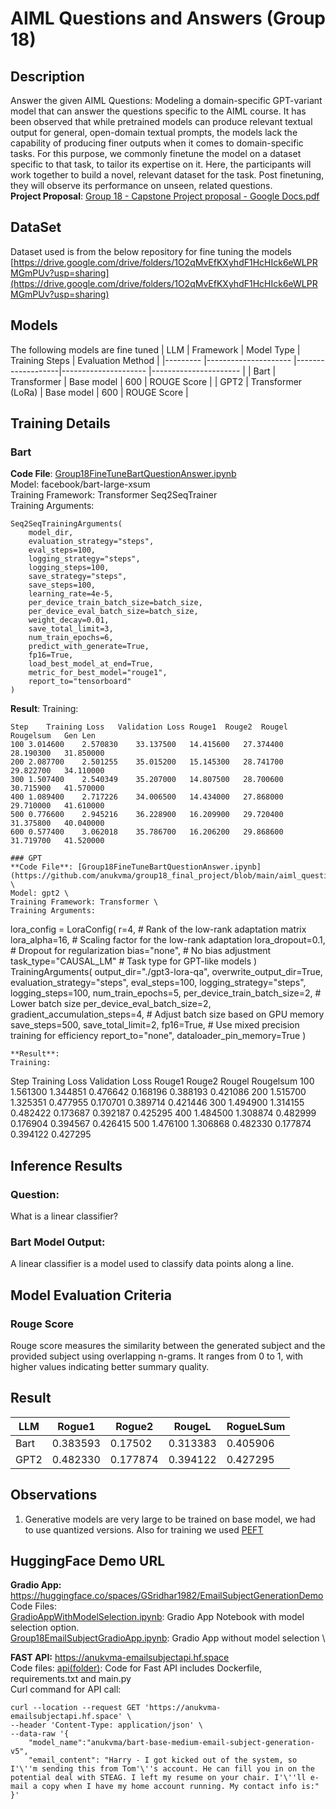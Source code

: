 # AIML Questions and Answers (Group 18)

## Description
Answer the given AIML Questions: Modeling a domain-specific GPT-variant model that can answer the questions specific to the AIML course. It has been observed that while pretrained models can produce relevant textual output for general, open-domain textual prompts, the models lack the capability of producing finer outputs when it comes to domain-specific tasks. For this purpose, we commonly finetune the model on a dataset specific to that task, to tailor its expertise on it. Here, the participants will work together to build a novel, relevant dataset for the task. Post finetuning, they will observe its performance on unseen, related questions. \
**Project Proposal**: [Group 18 - Capstone Project proposal - Google Docs.pdf](https://github.com/anukvma/group18_email_subject_generation/blob/main/Group%2018%20-%20Capstone%20Project%20proposal%20-%20Google%20Docs.pdf)

## DataSet
Dataset used is from the below repository for fine tuning the models
[https://drive.google.com/drive/folders/1O2qMvEfKXyhdF1HcHIck6eWLPRMGmPUv?usp=sharing](https://drive.google.com/drive/folders/1O2qMvEfKXyhdF1HcHIck6eWLPRMGmPUv?usp=sharing)

## Models
The following models are fine tuned 
| LLM     	| Framework             | Model Type        | Training Steps       	| Evaluation Method    	| 
|---------	|---------------------	|-------------------|---------------------	|----------------------	|
| Bart    	| Transformer           | Base model       	| 600                  	| ROUGE Score          	|
| GPT2    	| Transformer (LoRa)           | Base model       	| 600                  	| ROUGE Score          	|

## Training Details

### Bart
**Code File**: [Group18FineTuneBartQuestionAnswer.ipynb](https://github.com/anukvma/group18_final_project/blob/main/aiml_question_answers/Group18FineTuneBartQuestionAnswer.ipynb) \
Model: facebook/bart-large-xsum \
Training Framework: Transformer Seq2SeqTrainer \
Training Arguments: 
```
Seq2SeqTrainingArguments(
    model_dir,
    evaluation_strategy="steps",
    eval_steps=100,
    logging_strategy="steps",
    logging_steps=100,
    save_strategy="steps",
    save_steps=100,
    learning_rate=4e-5,
    per_device_train_batch_size=batch_size,
    per_device_eval_batch_size=batch_size,
    weight_decay=0.01,
    save_total_limit=3,
    num_train_epochs=6,
    predict_with_generate=True,
    fp16=True,
    load_best_model_at_end=True,
    metric_for_best_model="rouge1",
    report_to="tensorboard"
)
```
**Result**:
Training:
```
Step	Training Loss	Validation Loss	Rouge1	Rouge2	Rougel	Rougelsum	Gen Len
100	3.014600	2.570830	33.137500	14.415600	27.374400	28.190300	31.850000
200	2.087700	2.501255	35.015200	15.145300	28.741700	29.822700	34.110000
300	1.507400	2.540349	35.207000	14.807500	28.700600	30.715900	41.570000
400	1.089400	2.717226	34.006500	14.434000	27.868000	29.710000	41.610000
500	0.776600	2.945216	36.228900	16.209900	29.720400	31.375800	40.040000
600	0.577400	3.062018	35.786700	16.206200	29.868600	31.719700	41.520000

### GPT
**Code File**: [Group18FineTuneBartQuestionAnswer.ipynb](https://github.com/anukvma/group18_final_project/blob/main/aiml_question_answers/Group18FineTuneBartQuestionAnswer.ipynb) \
Model: gpt2 \
Training Framework: Transformer \
Training Arguments: 
```
lora_config = LoraConfig(
    r=4,  # Rank of the low-rank adaptation matrix
    lora_alpha=16,  # Scaling factor for the low-rank adaptation
    lora_dropout=0.1,  # Dropout for regularization
    bias="none",  # No bias adjustment
    task_type="CAUSAL_LM"  # Task type for GPT-like models
)
TrainingArguments(
    output_dir="./gpt3-lora-qa",
    overwrite_output_dir=True,
    evaluation_strategy="steps",
    eval_steps=100,
    logging_strategy="steps",
    logging_steps=100,
    num_train_epochs=5,
    per_device_train_batch_size=2,  # Lower batch size
    per_device_eval_batch_size=2,
    gradient_accumulation_steps=4,  # Adjust batch size based on GPU memory
    save_steps=500,
    save_total_limit=2,
    fp16=True,  # Use mixed precision training for efficiency
    report_to="none",
    dataloader_pin_memory=True
)
```
**Result**:
Training:
```
Step	Training Loss	Validation Loss	Rouge1	Rouge2	Rougel	Rougelsum
100	1.561300	1.344851	0.476642	0.168196	0.388193	0.421086
200	1.515700	1.325351	0.477955	0.170701	0.389714	0.421446
300	1.494900	1.314155	0.482422	0.173687	0.392187	0.425295
400	1.484500	1.308874	0.482999	0.176904	0.394567	0.426415
500	1.476100	1.306868	0.482330	0.177874	0.394122	0.427295

## Inference Results

### Question:
﻿What is a linear classifier? 

### Bart Model Output:
A linear classifier is a model used to classify data points along a line.


## Model Evaluation Criteria
### Rouge Score
Rouge score measures the similarity between the generated subject and the provided subject using overlapping n-grams. It ranges from 0 to 1, with higher values indicating better summary quality.
## Result
| LLM     	| Rogue1              	| Rogue2               	| RougeL              	| RogueLSum            	|
|---------	|---------------------	|----------------------	|---------------------	|----------------------	|
| Bart    	| 0.383593            	| 0.17502            	| 0.313383           	| 0.405906             	|
| GPT2    	| 0.482330            	| 0.177874           	| 0.394122          	| 0.427295             	|

## Observations
1. Generative models are very large to be trained on base model, we had to use quantized versions. Also for training we used [PEFT](https://huggingface.co/docs/peft/en/package_reference/lora) 

     
## HuggingFace Demo URL
**Gradio App:** https://huggingface.co/spaces/GSridhar1982/EmailSubjectGenerationDemo \
Code Files: \
[GradioAppWithModelSelection.ipynb](https://github.com/anukvma/group18_email_subject_generation/blob/main/GradioAppWithModelSelection.ipynb): Gradio App Notebook with model selection option. \
[Group18EmailSubjectGradioApp.ipynb](https://github.com/anukvma/group18_email_subject_generation/blob/main/Group18EmailSubjectGradioApp.ipynb): Gradio App without model selection \

**FAST API:** https://anukvma-emailsubjectapi.hf.space \
Code files: [api(folder)](https://github.com/anukvma/group18_email_subject_generation/tree/main/api): Code for Fast API includes Dockerfile, requirements.txt and main.py \
Curl command for API call:
```
curl --location --request GET 'https://anukvma-emailsubjectapi.hf.space' \
--header 'Content-Type: application/json' \
--data-raw '{
    "model_name":"anukvma/bart-base-medium-email-subject-generation-v5",
    "email_content": "Harry - I got kicked out of the system, so I'\''m sending this from Tom'\''s account. He can fill you in on the potential deal with STEAG. I left my resume on your chair. I'\''ll e-mail a copy when I have my home account running. My contact info is:"
}'
```
